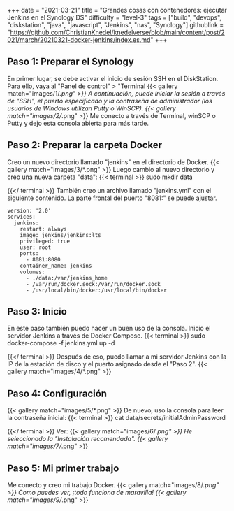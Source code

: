 +++
date = "2021-03-21"
title = "Grandes cosas con contenedores: ejecutar Jenkins en el Synology DS"
difficulty = "level-3"
tags = ["build", "devops", "diskstation", "java", "javascript", "Jenkins", "nas", "Synology"]
githublink = "https://github.com/ChristianKnedel/knedelverse/blob/main/content/post/2021/march/20210321-docker-jenkins/index.es.md"
+++

## Paso 1: Preparar el Synology
En primer lugar, se debe activar el inicio de sesión SSH en el DiskStation. Para ello, vaya al "Panel de control" > "Terminal
{{< gallery match="images/1/*.png" >}}
A continuación, puede iniciar la sesión a través de "SSH", el puerto especificado y la contraseña de administrador (los usuarios de Windows utilizan Putty o WinSCP).
{{< gallery match="images/2/*.png" >}}
Me conecto a través de Terminal, winSCP o Putty y dejo esta consola abierta para más tarde.
## Paso 2: Preparar la carpeta Docker
Creo un nuevo directorio llamado "jenkins" en el directorio de Docker.
{{< gallery match="images/3/*.png" >}}
Luego cambio al nuevo directorio y creo una nueva carpeta "data":
{{< terminal >}}
sudo mkdir data

{{</ terminal >}}
También creo un archivo llamado "jenkins.yml" con el siguiente contenido. La parte frontal del puerto "8081:" se puede ajustar.
```
version: '2.0'
services:
  jenkins:
    restart: always
    image: jenkins/jenkins:lts
    privileged: true
    user: root
    ports:
      - 8081:8080
    container_name: jenkins
    volumes:
      - ./data:/var/jenkins_home
      - /var/run/docker.sock:/var/run/docker.sock
      - /usr/local/bin/docker:/usr/local/bin/docker

```

## Paso 3: Inicio
En este paso también puedo hacer un buen uso de la consola. Inicio el servidor Jenkins a través de Docker Compose.
{{< terminal >}}
sudo docker-compose -f jenkins.yml up -d

{{</ terminal >}}
Después de eso, puedo llamar a mi servidor Jenkins con la IP de la estación de disco y el puerto asignado desde el "Paso 2".
{{< gallery match="images/4/*.png" >}}

## Paso 4: Configuración

{{< gallery match="images/5/*.png" >}}
De nuevo, uso la consola para leer la contraseña inicial:
{{< terminal >}}
cat data/secrets/initialAdminPassword

{{</ terminal >}}
Ver:
{{< gallery match="images/6/*.png" >}}
He seleccionado la "Instalación recomendada".
{{< gallery match="images/7/*.png" >}}

## Paso 5: Mi primer trabajo
Me conecto y creo mi trabajo Docker.
{{< gallery match="images/8/*.png" >}}
Como puedes ver, ¡todo funciona de maravilla!
{{< gallery match="images/9/*.png" >}}